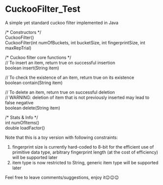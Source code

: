 # CuckooFilter_Test
A simple yet standard cuckoo filter implemented in Java

/* Constructors */  
CuckooFilter()  
CuckooFilter(int numOfBuckets, int bucketSize, int fingerprintSize, int maxRepTrial) 


/* Cuckoo filter core functions */  
// To insert an item, return true on successful insertion  
boolean insert(String item)  

// To check the existence of an item, return true on its existence  
boolean contain(String item)

// To delete an item, return true on successful deletion  
// WARNING: deletion of item that is not previously inserted may lead to false negative  
boolean delete(String item)

/* Stats & Info */  
int numOfItems()  
double loadFactor()  

Note that this is a toy version with following constraints:  
1. fingerprint size is currently hard-coded to 8-bit for the efficient use of primitive data type, arbitrary fingerprint length (at the cost of efficiency) will be supported later  
2. item type is now restricted to String, generic item type will be supported later


Feel free to leave comments/suggestions, enjoy it:wink::wink::wink:
